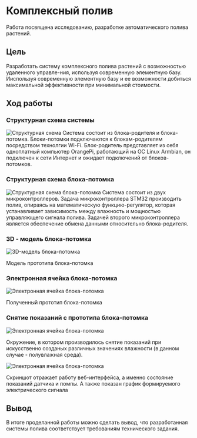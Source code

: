 # Комплексный полив
Работа посвящена исследованию, разработке автоматического полива растений. 

## Цель
Разработать систему комплексного полива растений с возможностью удаленного управле-ния, используя современную 
элементную базу. Ииспользуя современную элементную базу и ее возможности добиться максимальной эффективности 
при минимальной стоимости.

## Ход работы

### Структурная схема системы
![Структурная схема](https://i.imgur.com/TogZGIw.png)
Система состоит из блока-родителя и блока-потомка. Блоки-потомки подключаются к блокам-родителям посредством 
технолгии Wi-Fi. Блок-родитель представляет из себя одноплатный компьютер OrangePi, работающий на ОС Linux Armbian,
он подключен к сети Интернет и ожидает подключений от блоков-потомков.

### Структурная схема блока-потомка
![Структурная схема блока-потомка](https://i.imgur.com/bh4s8PO.png)
Система состоит из двух микроконтроллеров. Задача микроконтроллера STM32 производить полив, опираясь на математическую
функцию-регулятор, которая устанавливает зависимость между влажность и мощностью управляющего сигнала полива. Задачей
второго микроконтроллера является обеспечение обмена данными относительно блока-родителя.

### 3D - модель блока-потомка
![3D-модель блока-потомка](https://i.imgur.com/MpgdxRD.png)

Модель прототипа блока-потомка

### Электронная ячейка блока-потомка
![Электронная ячейка блока-потомка](https://i.imgur.com/h8hUKQc.png)

Полученный прототип блока-потомка

### Снятие показаний с прототипа блока-потомка

![Электронная ячейка блока-потомка](https://i.imgur.com/8L7JpY1.png)

Окружение, в котором производилось снятие показаний при искусственно созданых различных значениях влажности 
(в данном случае - полувлажная среда).

![Электронная ячейка блока-потомка](https://i.imgur.com/4Q4Qq4A.png)

Скриншот отражает работу веб-интерфейса, а именно состояние показаний датчика и помпы. А также показан график 
формируемого электрического сигнала 

## Вывод
В итоге проделанной работы можно сделать вывод, что разработанная системы полива соответствует требованиям 
технического задания.
